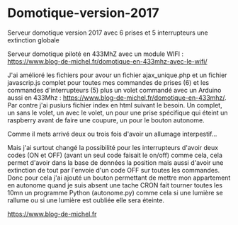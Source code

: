 # Domotique-version-2017
Serveur domotique version 2017 avec 6 prises et 5 interrupteurs une extinction globale 

Serveur domotique piloté en 433MhZ avec un module WIFI : https://www.blog-de-michel.fr/domotique-en-433mhz-avec-le-wifi/

J'ai amélioré les fichiers pour avour un fichier ajax_unique.php et un fichier javascrip.js complet pour toutes mes commandes de prises (6) et les commandes d'interrupteurs (5) plus un volet commandé avec un Arduino aussi en 433Mhz : https://www.blog-de-michel.fr/domotique-en-433mhz/. Par contre j'ai pusiurs fichier index en html suivant le besoin. Un complet, un sans le volet, un avec le volet, un pour une prise spécifique qui éteint un raspberry avant de faire une coupure, un pour le bouton autonome. 

Comme il mets arrivé deux ou trois fois d'avoir un allumage interpestif...

Mais j'ai surtout changé la possibilité pour les interrupteurs d'avoir deux codes (ON et OFF) (avant un seul code faisait le on/off) comme cela, cela permet d'avoir dans la base de données la position mais aussi d'avoir une extinction de tout par l'envoie d'un code OFF sur toutes les commandes.
Donc pour cela j'ai ajouté un bouton permettant de mettre mon appartement en autonome quand je suis absent une tache CRON fait tourner toutes les 10mn un programme Python (autonome.py) comme cela si une lumière se rallume ou si une lumière est oubliée elle sera éteinte.

https://www.blog-de-michel.fr

